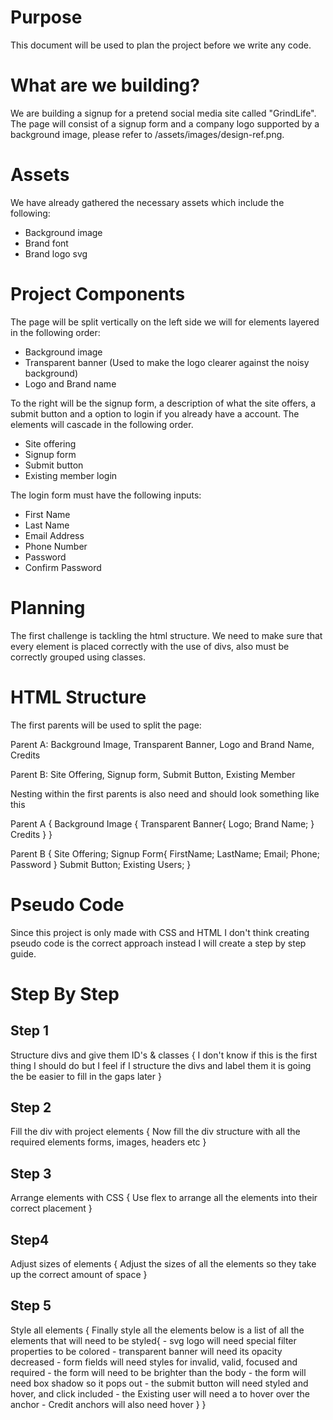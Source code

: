 # Purpose

This document will be used to plan the project before we write any code.

# What are we building?

We are building a signup for a pretend social media site called "GrindLife". The page will consist of a signup form and a company logo supported by a background image, please refer to /assets/images/design-ref.png.

# Assets

We have already gathered the necessary assets which include the following:

- Background image
- Brand font
- Brand logo svg

# Project Components

The page will be split vertically on the left side we will for elements layered in the following order:

- Background image
- Transparent banner (Used to make the logo clearer against the noisy background)
- Logo and Brand name

To the right will be the signup form, a description of what the site offers, a submit button and a option to login if you already have a account. The elements will cascade in the following order.

- Site offering
- Signup form
- Submit button
- Existing member login

The login form must have the following inputs:

- First Name
- Last Name
- Email Address
- Phone Number
- Password
- Confirm Password

# Planning

The first challenge is tackling the html structure. We need to make sure that every element is placed correctly with the use of divs, also must be correctly grouped using classes.

# HTML Structure

The first parents will be used to split the page:

Parent A: Background Image,
          Transparent Banner,
          Logo and Brand Name,
          Credits

Parent B: Site Offering,
          Signup form,
          Submit Button,
          Existing Member


Nesting within the first parents is also need and should look something like this

Parent A {
    Background Image {
        Transparent Banner{
            Logo;
            Brand Name;
        }
        Credits
    }
}

Parent B {
    Site Offering;
    Signup Form{
        FirstName;
        LastName;
        Email;
        Phone;
        Password
    }
    Submit Button;
    Existing Users;
}

# Pseudo Code

Since this project is only made with CSS and HTML I don't think creating pseudo code is the correct approach instead I will create a step by step guide.

# Step By Step

## Step 1
Structure divs and give them ID's & classes {
    I don't know if this is the first thing I should do but I feel if I structure the divs and label them
    it is going the be easier to fill in the gaps later 
}

## Step 2

Fill the div with project elements {
    Now fill the div structure with all the required elements forms, images, headers etc
}

## Step 3

Arrange elements with CSS {
    Use flex to arrange all the elements into their correct placement
}

## Step4

Adjust sizes of elements {
    Adjust the sizes of all the elements so they take up the correct amount of space
}

## Step 5

Style all elements {
    Finally style all the elements below is a list of all the elements that will need to be styled{
        - svg logo will need special filter properties to be colored
        - transparent banner will need its opacity decreased
        - form fields will need styles for invalid, valid, focused and required
        - the form will need to be brighter than the body
        - the form will need box shadow so it pops out
        - the submit button will need styled and hover, and click included
        - the Existing user will need a to hover over the anchor
        - Credit anchors will also need hover
    }
}

